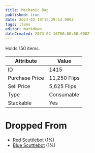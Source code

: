 ```yaml
---
title: Mechanic Bag
published: true
date: 2023-02-18T15:29:14.000Z
tags: items
editor: markdown
dateCreated: 2023-02-16T00:00:00.000Z
---
```


Holds 150 items.

|Attribute|Value|
|-|-|
|ID|1415|
|Purchase Price|11,250 Flips|
|Sell Price|5,625 Flips|
|Type|Consumable|
|Stackable|Yes|


# Dropped From
 * [Red Scuttlebot](/monsters/red-scuttlebot.md) (1%)
 * [Blue Scuttlebot](/monsters/blue-scuttlebot.md) (1%)
